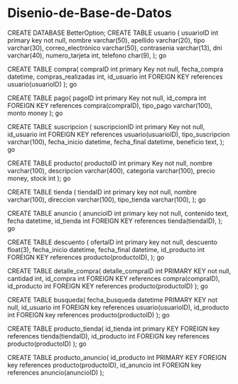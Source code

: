 # Disenio-de-Base-de-Datos
CREATE DATABASE BetterOption;
CREATE TABLE usuario (
 usuarioID int primary key not null,
 nombre varchar(50),
 apellido varchar(20),
 tipo varchar(30),
 correo_electrónico varchar(50),
 contrasenia varchar(13),
 dni varchar(40),
 numero_tarjeta int,
 telefono char(9),
);
go 

CREATE TABLE compra(
  compraID int primary Key not null,
  fecha_compra datetime,
  compras_realizadas int,
  id_usuario int FOREIGN KEY references usuario(usuarioID)
);
go 

CREATE TABLE pago(
  pagoID int primary Key not null,
  id_compra int FOREIGN KEY references compra(compraID),
  tipo_pago varchar(100),
  monto money
);
go

CREATE TABLE suscripcion ( 
  suscripcionID int primary Key not null,
  id_usuario int FOREIGN KEY references usuario(usuarioID),
  tipo_suscripcion varchar(100),
  fecha_inicio datetime,
  fecha_final datetime,
  beneficio text,
);
go

CREATE TABLE producto(
  productoID int primary Key not null,
  nombre varchar(100),
  descripcion varchar(400),
  categoria varchar(100),
  precio money,
  stock int
);
go

CREATE TABLE tienda (
  tiendaID int primary key not null,
  nombre varchar(100),
  direccion varchar(100),
  tipo_tienda varchar(100),
);
go

CREATE TABLE anuncio (
  anuncioID int primary key not null,
  contenido text,
  fecha datetime,
  id_tienda int FOREIGN KEY references tienda(tiendaID),
);
go

CREATE TABLE descuento ( 
  ofertaID int primary key not null,
  descuento float(3),
  fecha_inicio datetime,
  fecha_final datetime,
  id_producto int FOREIGN KEY references producto(productoID),
  );
  go

CREATE TABLE detalle_compra(
  detalle_compraID int PRIMARY KEY not null,
  cantidad int,
  id_compra int FOREIGN KEY references compra(compraID),
  id_producto int FOREIGN KEY references producto(productoID)
);
go

CREATE TABLE busqueda(
  fecha_busqueda datetime PRIMARY KEY not null,
  id_usuario int FOREIGN key references usuario(usuarioID),
  id_producto int FOREIGN key references producto(productoID)
);
go

CREATE TABLE producto_tienda(
  id_tienda int primary KEY FOREIGN key references tienda(tiendaID),
  id_producto int FOREIGN key references producto(productoID)
);
go

CREATE TABLE producto_anuncio(
  id_producto int PRIMARY KEY FOREIGN key references producto(productoID),
  id_anuncio int FOREIGN key references anuncio(anuncioID)
);
